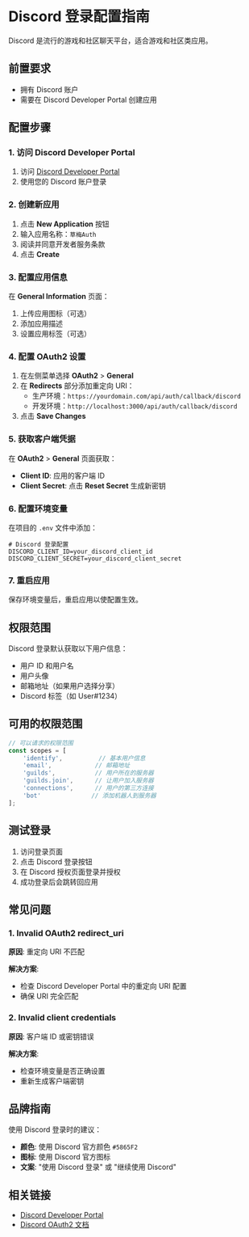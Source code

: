 # Discord 登录配置指南

Discord 是流行的游戏和社区聊天平台，适合游戏和社区类应用。

## 前置要求

- 拥有 Discord 账户
- 需要在 Discord Developer Portal 创建应用

## 配置步骤

### 1. 访问 Discord Developer Portal

1. 访问 [Discord Developer Portal](https://discord.com/developers/applications)
2. 使用您的 Discord 账户登录

### 2. 创建新应用

1. 点击 **New Application** 按钮
2. 输入应用名称：`草梅Auth`
3. 阅读并同意开发者服务条款
4. 点击 **Create**

### 3. 配置应用信息

在 **General Information** 页面：

1. 上传应用图标（可选）
2. 添加应用描述
3. 设置应用标签（可选）

### 4. 配置 OAuth2 设置

1. 在左侧菜单选择 **OAuth2** > **General**
2. 在 **Redirects** 部分添加重定向 URI：
   - 生产环境：`https://yourdomain.com/api/auth/callback/discord`
   - 开发环境：`http://localhost:3000/api/auth/callback/discord`
3. 点击 **Save Changes**

### 5. 获取客户端凭据

在 **OAuth2** > **General** 页面获取：

- **Client ID**: 应用的客户端 ID
- **Client Secret**: 点击 **Reset Secret** 生成新密钥

### 6. 配置环境变量

在项目的 `.env` 文件中添加：

```env
# Discord 登录配置
DISCORD_CLIENT_ID=your_discord_client_id
DISCORD_CLIENT_SECRET=your_discord_client_secret
```

### 7. 重启应用

保存环境变量后，重启应用以使配置生效。

## 权限范围

Discord 登录默认获取以下用户信息：

- 用户 ID 和用户名
- 用户头像
- 邮箱地址（如果用户选择分享）
- Discord 标签（如 User#1234）

## 可用的权限范围

```javascript
// 可以请求的权限范围
const scopes = [
    'identify',          // 基本用户信息
    'email',            // 邮箱地址
    'guilds',           // 用户所在的服务器
    'guilds.join',      // 让用户加入服务器
    'connections',      // 用户的第三方连接
    'bot'              // 添加机器人到服务器
];
```

## 测试登录

1. 访问登录页面
2. 点击 Discord 登录按钮
3. 在 Discord 授权页面登录并授权
4. 成功登录后会跳转回应用

## 常见问题

### 1. Invalid OAuth2 redirect_uri

**原因**: 重定向 URI 不匹配

**解决方案**:
- 检查 Discord Developer Portal 中的重定向 URI 配置
- 确保 URI 完全匹配

### 2. Invalid client credentials

**原因**: 客户端 ID 或密钥错误

**解决方案**:
- 检查环境变量是否正确设置
- 重新生成客户端密钥

## 品牌指南

使用 Discord 登录时的建议：

- **颜色**: 使用 Discord 官方颜色 `#5865F2`
- **图标**: 使用 Discord 官方图标
- **文案**: "使用 Discord 登录" 或 "继续使用 Discord"

## 相关链接

- [Discord Developer Portal](https://discord.com/developers/applications)
- [Discord OAuth2 文档](https://discord.com/developers/docs/topics/oauth2)
